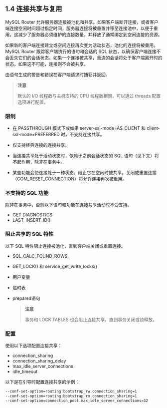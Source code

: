 ## 1.4 连接共享与复用

MySQL Router 允许服务器连接被池化和共享。如果客户端断开连接，或者客户端连接空闲时间超过指定时间，服务器连接将被重置并移至连接池中，以便于重用。这减少了服务器必须维护的连接数量，并释放了通常绑定到空闲连接的资源。

如果新的客户端连接建立或空闲连接再次变为活动状态，池化的连接将被重用。MySQL Router 跟踪客户端执行的语句和会话的 SQL 状态，以确保客户端连接不会丢失它们的会话状态。如果一个连接被共享，重连的会话将处于客户端离开时的状态。如果这不可能，连接则不会被共享。

由语句生成的警告和错误在客户端请求时捕获并返回。

> **注意**
>
> 默认的 I/O 线程数与主机支持的 CPU 线程数相同，可以通过 threads 配置选项进行配置。

### 限制

- 在 PASSTHROUGH 模式下或如果 server-ssl-mode=AS_CLIENT 和 client-ssl-mode=PREFERRED 时，不支持连接共享。

- 仅支持经典连接的连接共享。

- 当连接共享处于活动状态时，依赖于之前会话状态的 SQL 语句（见下文）将不起作用，除非在事务中。

- 某些功能会使连接处于一种状态，阻止它在空闲时被共享。关闭或重置连接（COM_RESET_CONNECTION）将允许连接再次被重用。


### 不支持的 SQL 功能

除非在事务中，否则以下语句和功能在连接共享活动时不受支持。

- GET DIAGNOSTICS
- LAST_INSERT_ID()

### 阻止共享的 SQL 特性

以下 SQL 特性阻止连接被池化，直到客户端关闭或重置连接。

- SQL_CALC_FOUND_ROWS,
- GET_LOCK() 和 service_get_write_locks()
- 用户变量
- 临时表
- prepared语句

  > **注意**
  >
  > 事务和 LOCK TABLES 也会阻止连接共享，直到事务关闭或锁释放。

### 配置

使用以下选项配置连接共享：

- connection_sharing
- connection_sharing_delay
- max_idle_server_connections
- idle_timeout

以下是在引导时配置连接共享的示例：

```bash
--conf-set-option=routing:bootstrap_rw.connection_sharing=1 
--conf-set-option=routing:bootstrap_ro.connection_sharing=1 
--conf-set-option=connection_pool.max_idle_server_connections=32